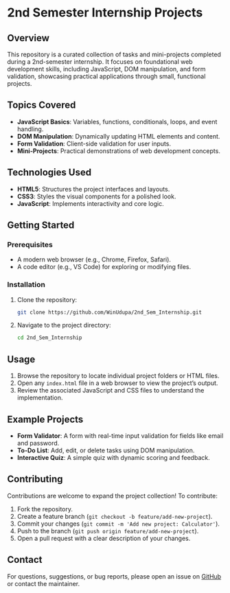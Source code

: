 # 2nd Semester Internship Projects

## Overview
This repository is a curated collection of tasks and mini-projects completed during a 2nd-semester internship. It focuses on foundational web development skills, including JavaScript, DOM manipulation, and form validation, showcasing practical applications through small, functional projects.

## Topics Covered
- **JavaScript Basics**: Variables, functions, conditionals, loops, and event handling.
- **DOM Manipulation**: Dynamically updating HTML elements and content.
- **Form Validation**: Client-side validation for user inputs.
- **Mini-Projects**: Practical demonstrations of web development concepts.

## Technologies Used
- **HTML5**: Structures the project interfaces and layouts.
- **CSS3**: Styles the visual components for a polished look.
- **JavaScript**: Implements interactivity and core logic.

## Getting Started

### Prerequisites
- A modern web browser (e.g., Chrome, Firefox, Safari).
- A code editor (e.g., VS Code) for exploring or modifying files.

### Installation
1. Clone the repository:
   ```bash
   git clone https://github.com/WinUdupa/2nd_Sem_Internship.git
   ```
2. Navigate to the project directory:
   ```bash
   cd 2nd_Sem_Internship
   ```

## Usage
1. Browse the repository to locate individual project folders or HTML files.
2. Open any `index.html` file in a web browser to view the project’s output.
3. Review the associated JavaScript and CSS files to understand the implementation.

## Example Projects
- **Form Validator**: A form with real-time input validation for fields like email and password.
- **To-Do List**: Add, edit, or delete tasks using DOM manipulation.
- **Interactive Quiz**: A simple quiz with dynamic scoring and feedback.

## Contributing
Contributions are welcome to expand the project collection! To contribute:
1. Fork the repository.
2. Create a feature branch (`git checkout -b feature/add-new-project`).
3. Commit your changes (`git commit -m 'Add new project: Calculator'`).
4. Push to the branch (`git push origin feature/add-new-project`).
5. Open a pull request with a clear description of your changes.


## Contact
For questions, suggestions, or bug reports, please open an issue on [GitHub](https://github.com/WinUdupa/2nd_Sem_Internship/issues) or contact the maintainer.